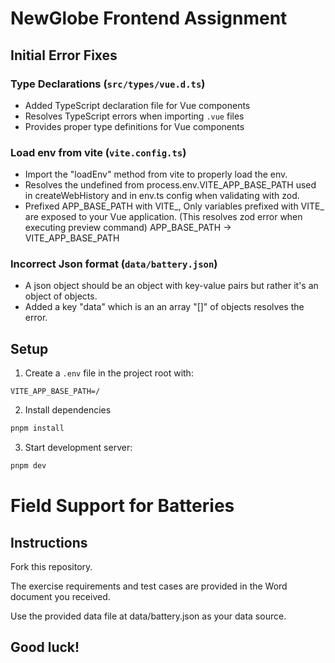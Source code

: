# NewGlobe Frontend Assignment

## Initial Error Fixes

### Type Declarations (`src/types/vue.d.ts`)
- Added TypeScript declaration file for Vue components
- Resolves TypeScript errors when importing `.vue` files
- Provides proper type definitions for Vue components

### Load env from vite (`vite.config.ts`)
- Import the "loadEnv" method from vite to properly load the env.
- Resolves the undefined from process.env.VITE_APP_BASE_PATH used in createWebHistory and in env.ts config when validating with zod.
- Prefixed APP_BASE_PATH with VITE_, Only variables prefixed with VITE_ are exposed to your Vue application. (This resolves zod error when executing preview command) APP_BASE_PATH -> VITE_APP_BASE_PATH

### Incorrect Json format (`data/battery.json`)
- A json object should be an object with key-value pairs but rather it's an object of objects.
- Added a key "data" which is an an array "[]" of objects resolves the error.

## Setup
1. Create a `.env` file in the project root with:
```
VITE_APP_BASE_PATH=/
```

2. Install dependencies
```bash
pnpm install
```

3. Start development server:
```bash
pnpm dev
```

# Field Support for Batteries

## Instructions

Fork this repository.

The exercise requirements and test cases are provided in the Word document you received.

Use the provided data file at data/battery.json as your data source.

## Good luck!

